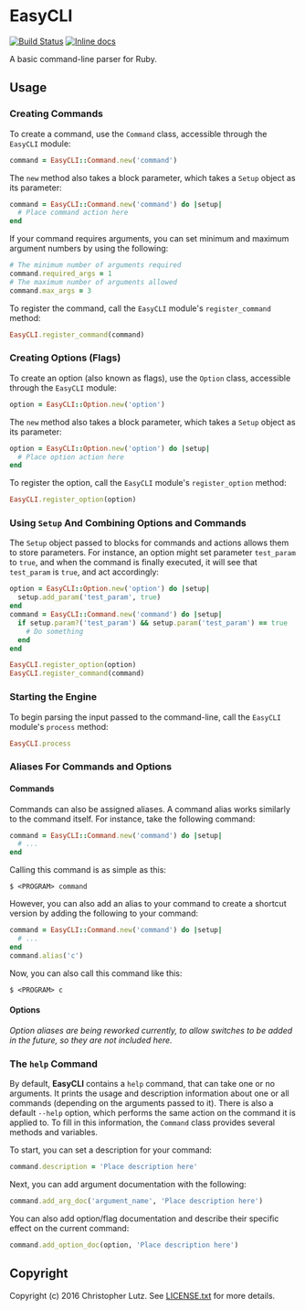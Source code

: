 # EasyCLI
[![Build Status](https://travis-ci.org/chrisblutz/EasyCLI.svg?branch=master)](https://travis-ci.org/chrisblutz/EasyCLI)
[![Inline docs](http://inch-ci.org/github/chrisblutz/EasyCLI.svg?branch=master)](http://inch-ci.org/github/chrisblutz/EasyCLI)

A basic command-line parser for Ruby.

## Usage ##

### Creating Commands ###

To create a command, use the `Command` class, accessible through the `EasyCLI` module:
```ruby
command = EasyCLI::Command.new('command')
```
The `new` method also takes a block parameter, which takes a `Setup` object as its parameter:
```ruby
command = EasyCLI::Command.new('command') do |setup|
  # Place command action here
end
```
If your command requires arguments, you can set minimum and maximum argument numbers by using the following:
```ruby
# The minimum number of arguments required
command.required_args = 1
# The maximum number of arguments allowed
command.max_args = 3
```
To register the command, call the `EasyCLI` module's `register_command` method:
```ruby
EasyCLI.register_command(command)
```

### Creating Options (Flags) ###

To create an option (also known as flags), use the `Option` class, accessible through the `EasyCLI` module:
```ruby
option = EasyCLI::Option.new('option')
```
The `new` method also takes a block parameter, which takes a `Setup` object as its parameter:
```ruby
option = EasyCLI::Option.new('option') do |setup|
  # Place option action here
end
```
To register the option, call the `EasyCLI` module's `register_option` method:
```ruby
EasyCLI.register_option(option)
```

### Using `Setup` And Combining Options and Commands ###

The `Setup` object passed to blocks for commands and actions allows them to store parameters.  For instance, an option might set parameter `test_param` to `true`, and when the command is finally executed, it will see that `test_param` is `true`, and act accordingly:
```ruby
option = EasyCLI::Option.new('option') do |setup|
  setup.add_param('test_param', true)
end
command = EasyCLI::Command.new('command') do |setup|
  if setup.param?('test_param') && setup.param('test_param') == true
    # Do something
  end
end

EasyCLI.register_option(option)
EasyCLI.register_command(command)
```

### Starting the Engine ###

To begin parsing the input passed to the command-line, call the `EasyCLI` module's `process` method:
```ruby
EasyCLI.process
```

### Aliases For Commands and Options ###

#### Commands ####

Commands can also be assigned aliases.  A command alias works similarly to the command itself.  For instance, take the following command:
```ruby
command = EasyCLI::Command.new('command') do |setup|
  # ...
end
```
Calling this command is as simple as this:
```
$ <PROGRAM> command
```
However, you can also add an alias to your command to create a shortcut version by adding the following to your command:
```ruby
command = EasyCLI::Command.new('command') do |setup|
  # ...
end
command.alias('c')
```
Now, you can also call this command like this:
```
$ <PROGRAM> c
```

#### Options ####

*Option aliases are being reworked currently, to allow switches to be added in the future, so they are not included here.*

### The `help` Command ###

By default, **EasyCLI** contains a `help` command, that can take one or no arguments.  It prints the usage and description information about one or all commands (depending on the arguments passed to it).  There is also a default `--help` option, which performs the same action on the command it is applied to.  To fill in this information, the `Command` class provides several methods and variables.

To start, you can set a description for your command:
```ruby
command.description = 'Place description here'
```
Next, you can add argument documentation with the following:
```ruby
command.add_arg_doc('argument_name', 'Place description here')
```
You can also add option/flag documentation and describe their specific effect on the current command:
```ruby
command.add_option_doc(option, 'Place description here')
```

## Copyright ##

Copyright (c) 2016 Christopher Lutz.  See [LICENSE.txt](LICENSE.txt) for more details.
